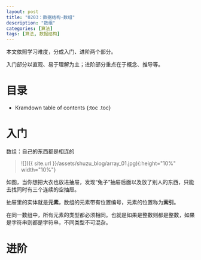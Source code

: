 ```yaml
---
layout: post
title: "0203：数据结构-数组"
description: "数组"
categories: [算法]
tags: [算法, 数据结构]
---
```


本文依照学习难度，分成入门、进阶两个部分。

入门部分以直观、易于理解为主；进阶部分重点在于概念、推导等。

# 目录

* Kramdown table of contents
{:toc .toc}

# 入门 

数组：自己的东西都是相连的

> ![]({{ site.url }}/assets/shuzu_blog/array_01.jpg){:height="10%" width="10%"}

如图，当你想把大衣也放进抽屉，发现“兔子”抽屉后面以及放了别人的东西，只能去找同时有三个连续的空抽屉。

抽屉里的实体就是**元素**，数组的元素带有位置编号，元素的位置称为**索引**。

在同一数组中，所有元素的类型都必须相同。也就是如果是整数则都是整数，如果是字符串则都是字符串，不同类型不可混杂。



# 进阶 

[^1]: 参考文献.
[1] 算法图解 Aditya Bhargava (作者) 袁国忠 (译者)